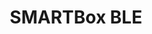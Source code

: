 ---
title: SMARTBox BLE
layout: bundle
image: '/guides/images/devices/device-list/smartbox-ble.jpg'
---